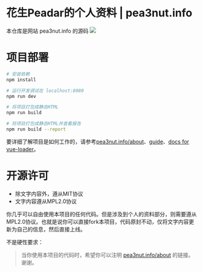 # 花生Peadar的个人资料 | pea3nut.info

本仓库是网站 pea3nut.info 的源码 <img src="https://travis-ci.org/pea3nut/pea3nut-info.svg?branch=master" />

# 项目部署

``` bash
# 安装依赖
npm install

# 运行开发调试在 localhost:8080
npm run dev

# 将项目打包成静态HTML
npm run build

# 将项目打包成静态HTML并查看报告
npm run build --report
```

要详细了解项目是如何工作的，请参考[pea3nut.info/about](http://pea3nut.info/about)、[guide](http://vuejs-templates.github.io/webpack/)、[docs for vue-loader](http://vuejs.github.io/vue-loader)。

# 开源许可

- 除文字内容外，遵从MIT协议
- 文字内容遵从MPL2.0协议

你几乎可以自由使用本项目的任何代码。但是涉及到个人的资料部分，则需要遵从MPL2.0协议。也就是说你可以直接fork本项目，代码原封不动，仅将文字内容更新为自己的信息，然后直接上线。

不是硬性要求：

> 当你使用本项目的代码时，希望你可以注明 [pea3nut.info/about](http://pea3nut.info/about) 的链接。谢谢。